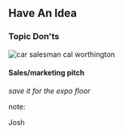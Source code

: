 ## Have An Idea

### Topic Don'ts

![car salesman cal worthington](images/goseecal.jpg)

#### Sales/marketing pitch

_save it for the expo floor_

note:

Josh
